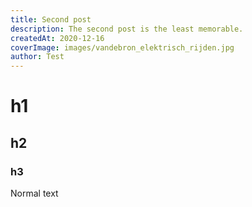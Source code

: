 ```yaml
---
title: Second post
description: The second post is the least memorable.
createdAt: 2020-12-16
coverImage: images/vandebron_elektrisch_rijden.jpg
author: Test
---
```


# h1
## h2
### h3

Normal text